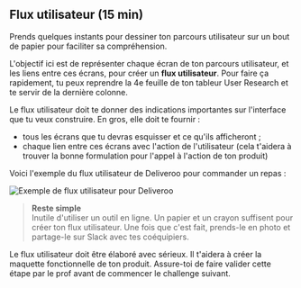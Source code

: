 ## Flux utilisateur (15 min)

Prends quelques instants pour dessiner ton parcours utilisateur sur un bout de papier pour faciliter sa compréhension.

L'objectif ici est de représenter chaque écran de ton parcours utilisateur, et les liens entre ces écrans, pour créer un **flux utilisateur**. Pour faire ça rapidement, tu peux reprendre la 4e feuille de ton tableur User Research et te servir de la dernière colonne.

Le flux utilisateur doit te donner des indications importantes sur l'interface que tu veux construire. En gros, elle doit te fournir :

- tous les écrans que tu devras esquisser et ce qu'ils afficheront ;
- chaque lien entre ces écrans avec l'action de l'utilisateur (cela t'aidera à trouver la bonne formulation pour l'appel à l'action de ton produit)

Voici l'exemple du flux utilisateur de Deliveroo pour commander un repas :

![Exemple de flux utilisateur pour Deliveroo](https://raw.githubusercontent.com/lewagon/fullstack-images/master/frontend/pds_user_flow.png)

> **Reste simple**
> <br>Inutile d'utiliser un outil en ligne. Un papier et un crayon suffisent pour créer ton flux utilisateur. Une fois que c'est fait, prends-le en photo et partage-le sur Slack avec tes coéquipiers.

Le flux utilisateur doit être élaboré avec sérieux. Il t'aidera à créer la maquette fonctionnelle de ton produit. Assure-toi de faire valider cette étape par le prof avant de commencer le challenge suivant.
